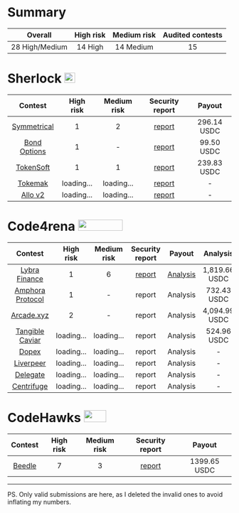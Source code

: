 
# Summary

| Overall | High risk |  Medium risk | Audited contests |
|:--:|:--:|:--:|:--:|
| 28 High/Medium | 14 High | 14 Medium | 15 |  

# Sherlock <img src="https://audits.sherlock.xyz/_next/static/media/sherlock_logo.dc2b3290.svg" width=24 height=23.5>

| Contest | High risk | Medium risk | Security report | Payout |
|:--:|:--:|:--:|:--:|:--:|
| [Symmetrical](https://audits.sherlock.xyz/contests/85)| 1 | 2 | [report](https://github.com/0x3b33/portfolio/tree/master/sherlock/2023-06-symmetrical) | 296.14 USDC | 
| [Bond Options](https://audits.sherlock.xyz/contests/99) | 1 | - | [report](https://github.com/0x3b33/portfolio/tree/master/sherlock/2023-06-bond/high) | 99.50 USDC |  
| [TokenSoft](https://audits.sherlock.xyz/contests/100) | 1 | 1 | [report](https://github.com/0x3b33/portfolio/tree/master/sherlock/2023-06-tokensoft) | 239.83 USDC | 
| [Tokemak](https://audits.sherlock.xyz/contests/101) | loading... | loading... | [report](https://github.com/0x3b33/portfolio/tree/master/sherlock/2023-06-tokemak) | - | 
| [Allo v2](https://audits.sherlock.xyz/contests/109) | loading... | loading... | [report]() | - | 

# Code4rena <img src="https://code4rena.com/logos/c4-logo.svg" width=100 height=25>

| Contest | High risk | Medium risk | Security report  | Payout  | Analysis |
|:--:|:--:|:--:|:--:|:--:|:--:|
| [Lybra Finance](https://code4rena.com/contests/2023-06-lybra-finance#top) | 1 | 6 | [report](https://github.com/0x3b33/portfolio/tree/master/c4/2023-06-lybra) | [Analysis](https://github.com/0x3b33/portfolio/blob/master/c4/2023-06-lybra/analysis.md) | 1,819.66 USDC |
| [Amphora Protocol](https://code4rena.com/contests/2023-07-amphora-protocol#top) | 1 | - | report | Analysis | 732.43 USDC|
| [Arcade.xyz](https://code4rena.com/contests/2023-07-arcadexyz#top) | 2 | - | report | Analysis | 4,094.99 USDC |
| [Tangible Caviar](https://code4rena.com/contests/2023-08-tangible-caviar#top) | loading... | loading... | report | Analysis | 524.96 USDC |
| [Dopex](https://code4rena.com/contests/2023-08-dopex#top) | loading... | loading... | report | Analysis | - |
| [Liverpeer](https://code4rena.com/contests/2023-08-livepeer-onchain-treasury-upgrade#top) | loading... | loading... | report | Analysis | - |
| [Delegate](https://code4rena.com/contests/2023-09-delegate#top) | loading... | loading... | report | Analysis | - |
| [Centrifuge](https://code4rena.com/contests/2023-09-centrifuge#top) | loading... | loading... | report | Analysis | - |

# CodeHawks <img src="https://res.cloudinary.com/droqoz7lg/image/upload/v1689080263/snhkgvtsidryjdtx0pce.png" width=50 height=27>

| Contest | High risk | Medium risk | Security report | Payout |
|:--:|:--:|:--:|:--:|:--:|
| [Beedle](https://www.codehawks.com/contests/clkbo1fa20009jr08nyyf9wbx) | 7 | 3 | [report](https://github.com/0x3b33/portfolio/tree/master/codeHawks/2023-07-beedles) | 1399.65 USDC |

---

PS. Only valid submissions are here, as I deleted the invalid ones to avoid inflating my numbers.